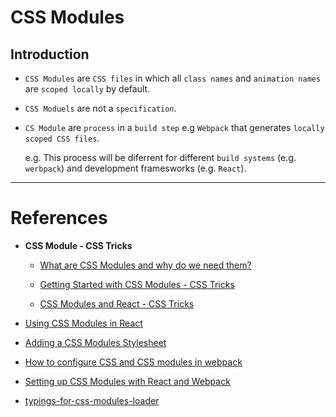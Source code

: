 # CSS Modules

## Introduction

* `CSS Modules` are `CSS files` in which all `class names` and `animation names` are `scoped locally` by default.

* `CSS Moduels` are not a `specification`.

* `CS Module` are `process` in a `build step` e.g `Webpack` that generates `locally scoped CSS files`.

  e.g. This process will be diferrent for different `build systems` (e.g. `werbpack`) and development framesworks (e.g. `React`).

---

# References

* __CSS Module - CSS Tricks__

  * [What are CSS Modules and why do we need them?](https://css-tricks.com/css-modules-part-1-need/)

  * [Getting Started with CSS Modules - CSS Tricks](https://css-tricks.com/css-modules-part-2-getting-started/)

  * [CSS Modules and React - CSS Tricks](https://css-tricks.com/css-modules-part-3-react/)

* [Using CSS Modules in React](https://programmingwithmosh.com/react/css-modules-react/)

* [Adding a CSS Modules Stylesheet](https://create-react-app.dev/docs/adding-a-css-modules-stylesheet/)

* [How to configure CSS and CSS modules in webpack](https://blog.jakoblind.no/css-modules-webpack/)

* [Setting up CSS Modules with React and Webpack](https://www.jackfranklin.co.uk/blog/css-modules-webpack-react/)

* [typings-for-css-modules-loader](https://github.com/TeamSupercell/typings-for-css-modules-loader)